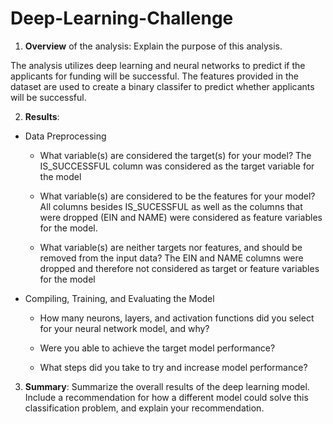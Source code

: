 # Deep-Learning-Challenge

1. **Overview** of the analysis: Explain the purpose of this analysis.

  The analysis utilizes deep learning and neural networks to predict if the applicants for funding will be successful.  The features provided in the dataset are used to create a binary classifer to predict whether applicants will be successful.


2. **Results**: 

  * Data Preprocessing
    * What variable(s) are considered the target(s) for your model?
    The IS_SUCCESSFUL column was considered as the target variable for the model
     
     
    * What variable(s) are considered to be the features for your model?
    All columns besides IS_SUCESSFUL as well as the columns that were dropped (EIN and NAME) were considered as feature variables for the model.
     
     
    * What variable(s) are neither targets nor features, and should be removed from the input data?
    The EIN and NAME columns were dropped and therefore not considered as target or feature variables for the model
      
  * Compiling, Training, and Evaluating the Model
    * How many neurons, layers, and activation functions did you select for your neural network model, and why?
      
    * Were you able to achieve the target model performance?
    * What steps did you take to try and increase model performance?

3. **Summary**: Summarize the overall results of the deep learning model. Include a recommendation for how a different model could solve this classification problem, and explain your recommendation.
